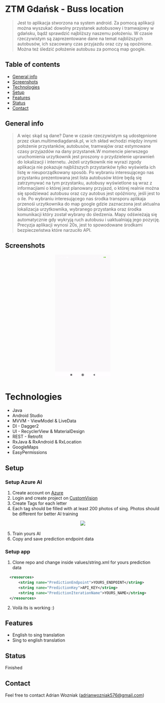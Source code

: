 # ZTM Gdańsk - Buss location
>Jest to aplikacja stworzona na system android. Za pomocą aplikacji można wyszukać dowolny przystanek autobusowy i tramwajowy w gdańsku, bądź sprawdzić najbliższy naszemu położeniu. W czasie rzeczywistym są zaprezentowane dane na temat najbliższych autobusów, ich szacowany czas przyjazdu oraz czy są opoźnione. Można też śledzić położenie autobusu za pomocą map google. 


## Table of contents
* [General info](#general-info)
* [Screenshots](#screenshots)
* [Technologies](#technologies)
* [Setup](#setup)
* [Features](#features)
* [Status](#status)
* [Contact](#contact)



## General info
> A więc skąd są dane? Dane w czasie rzeczywistym są udostępnione przez ckan.multimediagdansk.pl, w ich skład wchodzi między innymi położenie przystanków, autobusów, tramwajów oraz estymowane czasy przyjazdów na dany przystanek.W momencie pierwszego uruchomienia urzytkownik jest proszony o przydzielenie uprawnień do lokalizacji i internetu. Jeżeli urzytkownik nie wyrazi zgody aplikacja nie pokazuje najbliższych przystanków tylko wyświetla ich listę w nieuporządkowany sposób. Po wybraniu interesującego nas przystanku prezentowana jest lista autobusów które będą się zatrzymywać na tym przystanku, autobusy wyświetlone są wraz z informacjiami o której jest planowany przyjazd, o której realnie można się spodziewać autobusu oraz czy autobus jest opóźniony, jeśli jest to o ile. Po wybraniu interesującego nas środka transporu aplikaja przenośi urzytkownika do map google gdzie zaznaczona jest aktualna lokalizacja urzytkownika, wybranego przystanka oraz środka komunikacji który został wybrany do śledzenia. Mapy odświeżają się automatycznie gdy wykryją ruch autobusu i uaktualniają jego pozycję. Precyzja aplikacji wynosi 20s, jest to spowodowane środkami bezpieczeństwa które narzuciło API.

## Screenshots
<p align="center">
 <img src="./video.gif" data-canonical-src="./video.gif" width="180" height="400" />
</p>



# Technologies
* Java
* Android Studio
* MVVM - ViewModel & LiveData
* DI - Dagger2 
* UI - RecyclerView & MaterialDesign
* REST - Retrofit
* RxJava & RxAndroid & RxLocation
* GoogleMaps
* EasyPermissions



## Setup

### Setup Azure AI 
  1. Create account on [Azure](https://azure.microsoft.com/)
  2. Login and create project on [CustomVision](https://www.customvision.ai/)
  3. Create Tags for each letter
  4. Each tag should be filled with at least 200 photos of sing. Photos should be different for better AI training
  
<p align="center"><img src="./03.png" data-canonical-src="./2.jpg" width="400"  /></p>

  5. Train yours AI 
  6. Copy and save prediction endpoint data
  
### Setup app
  1. Clone repo and change inside values/string.xml for yours prediction data
  
  ```xml
    <resources>    
        <string name="PredictionEndpoint">YOURS_ENDPOINT</string>
        <string name="PredictionKey">API_KEY</string>
        <string name="PredictionIterationName">YOURS_NAME</string>
    </resources>
```

  2. Voilà its is working :)



## Features
* English to sing translation
* Sing to english translation



## Status
Finished



## Contact
Feel free to contact Adrian Wozniak (adrianwozniak576@gmail.com)

